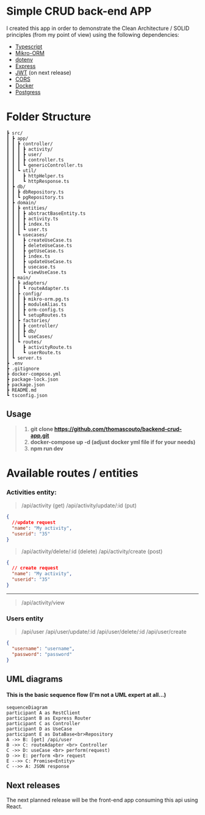 # Simple CRUD back-end APP

I created this app in order to demonstrate the Clean Architecture / SOLID principles (from my point of view) using the following dependencies:

- [Typescript](http://npmjs.com/typescript)
- [Mikro-ORM](http://npmjs.com/mikro-orm)
- [dotenv](http://npmjs.com/dotenv)
- [Express](http://npmjs.com/express)
- [JWT](https://www.npmjs.com/jsonwebtoken) (on next release)
- [CORS](https://www.npmjs.com/cors)
- [Docker](https://www.docker.com/)
- [Postgress](https://www.postgresql.org)

# Folder Structure

```
┣ src/
┃ ┣ app/
┃ ┃ ┣ controller/
┃ ┃ ┃ ┣ activity/
┃ ┃ ┃ ┣ user/
┃ ┃ ┃ ┣ controller.ts
┃ ┃ ┃ ┗ genericController.ts
┃ ┃ ┗ util/
┃ ┃   ┣ httpHelper.ts
┃ ┃   ┗ httpResponse.ts
┃ ┣ db/
┃ ┃ ┣ dbRepository.ts
┃ ┃ ┗ pgRepository.ts
┃ ┣ domain/
┃ ┃ ┣ entities/
┃ ┃ ┃ ┣ abstractBaseEntity.ts
┃ ┃ ┃ ┣ activity.ts
┃ ┃ ┃ ┣ index.ts
┃ ┃ ┃ ┗ user.ts
┃ ┃ ┗ usecases/
┃ ┃   ┣ createUseCase.ts
┃ ┃   ┣ deleteUseCase.ts
┃ ┃   ┣ getUseCase.ts
┃ ┃   ┣ index.ts
┃ ┃   ┣ updateUseCase.ts
┃ ┃   ┣ usecase.ts
┃ ┃   ┗ viewUseCase.ts
┃ ┣ main/
┃ ┃ ┣ adapters/
┃ ┃ ┃ ┗ routeAdapter.ts
┃ ┃ ┣ config/
┃ ┃ ┃ ┣ mikro-orm.pg.ts
┃ ┃ ┃ ┣ moduleAlias.ts
┃ ┃ ┃ ┣ orm-config.ts
┃ ┃ ┃ ┗ setupRoutes.ts
┃ ┃ ┣ factories/
┃ ┃ ┃ ┣ controller/
┃ ┃ ┃ ┣ db/
┃ ┃ ┃ ┗ useCases/
┃ ┃ ┗ routes/
┃ ┃   ┣ activityRoute.ts
┃ ┃   ┗ userRoute.ts
┃ ┗ server.ts
┣ .env
┣ .gitignore
┣ docker-compose.yml
┣ package-lock.json
┣ package.json
┣ README.md
┗ tsconfig.json
```

## Usage

> 1. **git clone https://github.com/thomascouto/backend-crud-app.git**
> 2. **docker-compose up -d (adjust docker yml file if for your needs)**
> 3. **npm run dev**

# Available routes / entities

### Activities entity:

> /api/activity (get)
> /api/activity/update/:id (put)

```json
{
  //update request
  "name": "My activity",
  "userid": "35"
}
```

> /api/activity/delete/:id (delete)
> /api/activity/create (post)

```json
{
  // create request
  "name": "My activity",
  "userid": "35"
}
```

---

> /api/activity/view

### Users entity

> /api/user
> /api/user/update/:id
> /api/user/delete/:id
> /api/user/create

```json
{
  "username": "username",
  "password": "password"
}
```

## UML diagrams

#### This is the basic sequence flow (I'm not a UML expert at all...)

```mermaid
sequenceDiagram
participant A as RestClient
participant B as Express Router
participant C as Controller
participant D as UseCase
participant E as DataBase<br>Repository
A ->> B: [get] /api/user
B ->> C: routeAdapter <br> Controller
C ->> D: useCase <br> perform(request)
D ->> E: perform <br> request
E -->> C: Promise<Entity>
C -->> A: JSON response
```

## Next releases

The next planned release will be the front-end app consuming this api using React.
